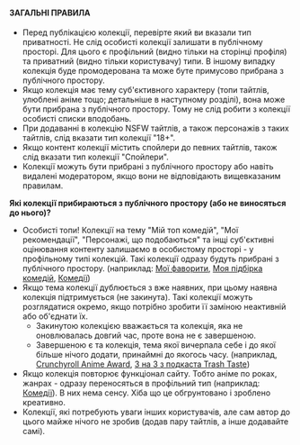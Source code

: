 #### ЗАГАЛЬНІ ПРАВИЛА

- Перед публікацією колекції, перевірте який ви вказали тип приватності. Не слід особисті колекції залишати в публічному просторі. Для цього є профільний (видно тільки на сторінці профіля) та приватний (видно тільки користувачу) типи. В іншому випадку колекція буде промодерована та може буте примусово прибрана з публічного простору.
- Якщо колекція має тему суб'єктивного характеру (топи тайтлів, улюблені аніме тощо; детальніше в наступному розділі), вона може бути прибрана з публічного простору. Тому не слід робити з колекції особисті списки вподобань.
- При додаванні в колекцію NSFW тайтлів, а також персонажів з таких тайтлів, слід вказати тип колекції "18+".
- Якщо контент колекції містить спойлери до певних тайтлів, також слід вказати тип колекції "Спойлери".
- Колекції можуть бути прибрані з публічного простору або навіть видалені модератором, якщо вони не відповідають вищевказаним правилам.

**Які колекції прибираються з публічного простору (або не виносяться до нього)?**

- Особисті топи! Колекції на тему "Мій топ комедій", "Мої рекомендації", "Персонажі, що подобаються" та інщі суб'єктивні оцінювання контенту залишаємо в особистому просторі - у профільному типі колекцій. Такі колекції одразу будуть прибрані з публічного простору. (наприклад: [Мої фаворити](https://hikka.io/collections/4fa5d541-bee6-40b2-bc9c-7affc18a8d85), [Моя підбірка комедій](https://hikka.io/collections/eab6601a-055d-4ea1-a0d0-1d7756614ef6), [Комедії](https://hikka.io/collections/adbbde76-ff24-4014-a15c-89ea838c8dec))
- Якщо тема колекції дублюється з вже наявних, при цьому наявна колекція підтримується (не закинута). Такі колекції можуть розглядатися окремо, якщо потрібно зробити її заміною неактивній або об'єднати їх.
  - Закинутою колекцією вважається та колекція, яка не оновлювалась довгий час, проте вона не є завершеною.
  - Завершеною є та колекція, тема якої вичерпала себе і до якої більше нічого додати, принаймні до якогось часу. (наприклад, [Crunchyroll Anime Award](https://hikka.io/collections/2bc731ba-034a-4e77-b8e1-c3144132b467), [3 на 3 з подкаста Trash Taste](https://hikka.io/collections/ae8228ef-5a91-4f4b-a47b-b651bf8d0f3c))
- Якщо колекція повторює функціонал сайту. Тобто аніме по роках, жанрах - одразу переносяться в профільний тип (наприклад: [Комедії](https://hikka.io/collections/adbbde76-ff24-4014-a15c-89ea838c8dec)). В них нема сенсу. Хіба що це обгрунтовано і зроблено креативно.
- Колекції, які потребують уваги інших користувачів, але сам автор до цього майже нічого не зробив (додав пару тайтлів, а інше додавайте самі).
